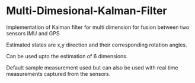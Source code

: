 # Multi-Dimesional-Kalman-Filter

Implementation of Kalman filter for multi dimension for fusion between two sensors IMU and GPS 

Estimated states are x,y direction and their corresponding rotation angles. 

Can be used upto the estimation of 6 dimensions.


Default sample measurement used but can also be used with real time measurements captured from the sensors.
